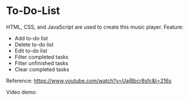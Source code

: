 # To-Do-List
HTML, CSS, and JavaScript are used to create this music player. Feature:
- Add to-do list
- Delete to-do list
- Edit to-do list
- Filter completed tasks
- Filter unfinished tasks
- Clear completed tasks

Reference: https://www.youtube.com/watch?v=UajBbcr8sfc&t=216s

Video demo:

